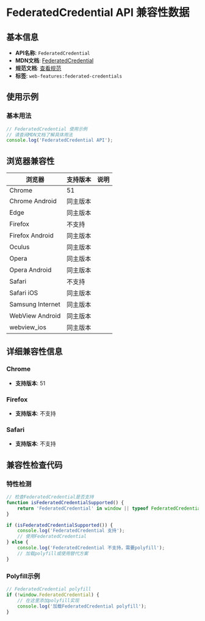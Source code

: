 # FederatedCredential API 兼容性数据

## 基本信息

- **API名称**: `FederatedCredential`
- **MDN文档**: [FederatedCredential](https://developer.mozilla.org/docs/Web/API/FederatedCredential)
- **规范文档**: [查看规范](https://w3c.github.io/webappsec-credential-management/#federated)
- **标签**: `web-features:federated-credentials`

## 使用示例

### 基本用法

```javascript
// FederatedCredential 使用示例
// 请查阅MDN文档了解具体用法
console.log('FederatedCredential API');
```

## 浏览器兼容性

| 浏览器 | 支持版本 | 说明 |
|--------|----------|------|
| Chrome | 51 |  |
| Chrome Android | 同主版本 |  |
| Edge | 同主版本 |  |
| Firefox | 不支持 |  |
| Firefox Android | 同主版本 |  |
| Oculus | 同主版本 |  |
| Opera | 同主版本 |  |
| Opera Android | 同主版本 |  |
| Safari | 不支持 |  |
| Safari iOS | 同主版本 |  |
| Samsung Internet | 同主版本 |  |
| WebView Android | 同主版本 |  |
| webview_ios | 同主版本 |  |

## 详细兼容性信息

### Chrome

- **支持版本**: 51

### Firefox

- **支持版本**: 不支持

### Safari

- **支持版本**: 不支持

## 兼容性检查代码

### 特性检测

```javascript
// 检查FederatedCredential是否支持
function isFederatedCredentialSupported() {
    return 'FederatedCredential' in window || typeof FederatedCredential !== 'undefined';
}

if (isFederatedCredentialSupported()) {
    console.log('FederatedCredential 支持');
    // 使用FederatedCredential
} else {
    console.log('FederatedCredential 不支持，需要polyfill');
    // 加载polyfill或使用替代方案
}
```

### Polyfill示例

```javascript
// FederatedCredential polyfill
if (!window.FederatedCredential) {
    // 在这里添加polyfill实现
    console.log('加载FederatedCredential polyfill');
}
```

